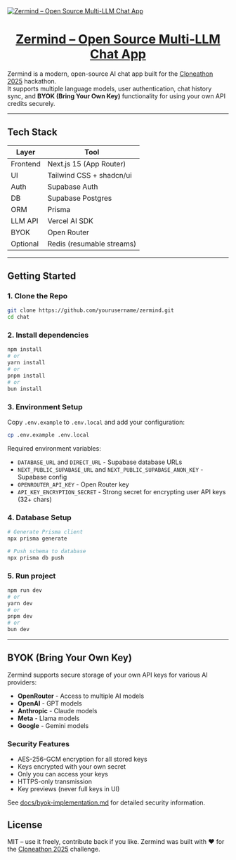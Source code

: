 <a href="https://zermind.ai/">
  <img alt="Zermind – Open Source Multi-LLM Chat App" src="https://zermind.ai/opengraph-image.png">
  <h1 align="center">Zermind – Open Source Multi-LLM Chat App</h1>
</a>

Zermind is a modern, open-source AI chat app built for the [Cloneathon 2025](https://cloneathon.t3.chat) hackathon.  
It supports multiple language models, user authentication, chat history sync, and **BYOK (Bring Your Own Key)** functionality for using your own API credits securely.

---

## Tech Stack

| Layer    | Tool                      |
| -------- | ------------------------- |
| Frontend | Next.js 15 (App Router)   |
| UI       | Tailwind CSS + shadcn/ui  |
| Auth     | Supabase Auth             |
| DB       | Supabase Postgres         |
| ORM      | Prisma                    |
| LLM API  | Vercel AI SDK             |
| BYOK     | Open Router               |
| Optional | Redis (resumable streams) |

---

## Getting Started

### 1. Clone the Repo

```bash
git clone https://github.com/yourusername/zermind.git
cd chat
```

### 2. Install dependencies

```bash
npm install
# or
yarn install
# or
pnpm install
# or
bun install

```

### 3. Environment Setup

Copy `.env.example` to `.env.local` and add your configuration:

```bash
cp .env.example .env.local
```

Required environment variables:

- `DATABASE_URL` and `DIRECT_URL` - Supabase database URLs
- `NEXT_PUBLIC_SUPABASE_URL` and `NEXT_PUBLIC_SUPABASE_ANON_KEY` - Supabase config
- `OPENROUTER_API_KEY` - Open Router key
- `API_KEY_ENCRYPTION_SECRET` - Strong secret for encrypting user API keys (32+ chars)

### 4. Database Setup

```bash
# Generate Prisma client
npx prisma generate

# Push schema to database
npx prisma db push
```

### 5. Run project

```bash
npm run dev
# or
yarn dev
# or
pnpm dev
# or
bun dev
```

---

## BYOK (Bring Your Own Key)

Zermind supports secure storage of your own API keys for various AI providers:

- **OpenRouter** - Access to multiple AI models
- **OpenAI** - GPT models
- **Anthropic** - Claude models
- **Meta** - Llama models
- **Google** - Gemini models

### Security Features

- AES-256-GCM encryption for all stored keys
- Keys encrypted with your own secret
- Only you can access your keys
- HTTPS-only transmission
- Key previews (never full keys in UI)

See [docs/byok-implementation.md](docs/byok-implementation.md) for detailed security information.

## License

MIT – use it freely, contribute back if you like.
Zermind was built with ❤️ for the [Cloneathon 2025](https://cloneathon.t3.chat) challenge.
